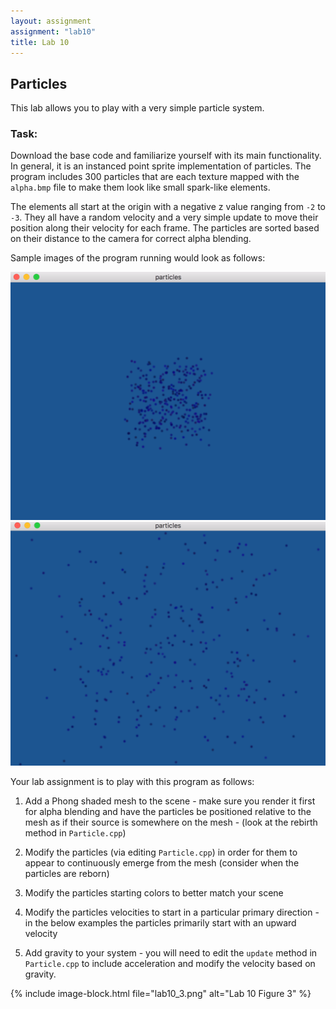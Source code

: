 ```yaml
---
layout: assignment
assignment: "lab10"
title: Lab 10
---
```


## Particles

This lab allows you to play with a very simple particle system.

### Task:

Download the base code and familiarize yourself with its main functionality.
In general, it is an instanced point sprite implementation of particles.
The program includes 300 particles that are each texture mapped with the `alpha.bmp` file to make them look like small spark-like elements.

The elements all start at the origin with a negative z value ranging from `-2` to `-3`.
They all have a random velocity and a very simple update to move their position along their velocity for each frame.
The particles are sorted based on their distance to the camera for correct alpha blending.

Sample images of the program running would look as follows:

<div class="row">
  <div class="col-sm-6">
    <img src="lab10_1.png" alt="Lab 10 Figure 1" class="img-thumbnail" />
  </div>
  <div class="col-sm-6">
    <img src="lab10_2.png" alt="Lab 10 Figure 2" class="img-thumbnail" />
  </div>
</div>

Your lab assignment is to play with this program as follows:

1. Add a Phong shaded mesh to the scene -
  make sure you render it first for alpha blending and have the particles be positioned relative to the mesh as if their source is somewhere on the mesh -
  (look at the rebirth method in `Particle.cpp`)

2. Modify the particles (via editing `Particle.cpp`) in order for them to appear to continuously emerge from the mesh (consider when the particles are reborn)

3. Modify the particles starting colors to better match your scene

4. Modify the particles velocities to start in a particular primary direction -
  in the below examples the particles primarily start with an upward velocity

5. Add gravity to your system -
  you will need to edit the `update` method in `Particle.cpp` to include acceleration and modify the velocity based on gravity.


{% include image-block.html file="lab10_3.png" alt="Lab 10 Figure 3" %}
